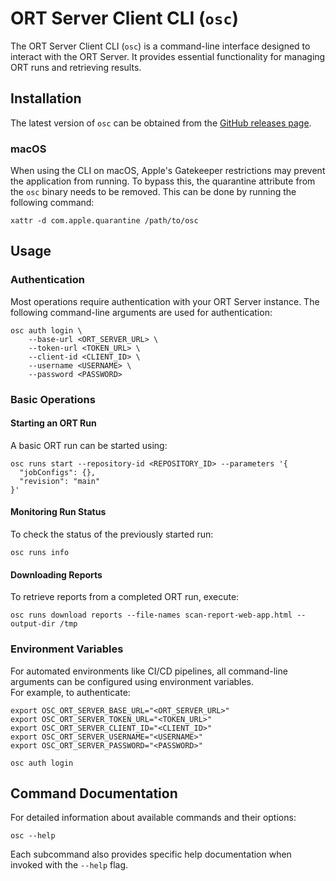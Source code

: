 # ORT Server Client CLI (`osc`)

The ORT Server Client CLI (`osc`) is a command-line interface designed to interact with the ORT Server. It provides essential functionality for managing ORT runs and retrieving results.

## Installation

The latest version of `osc` can be obtained from the [GitHub releases page](https://github.com/eclipse-apoapsis/ort-server/releases/latest).

### macOS

When using the CLI on macOS, Apple's Gatekeeper restrictions may prevent the application from running.
To bypass this, the quarantine attribute from the `osc` binary needs to be removed.
This can be done by running the following command:

```shell
xattr -d com.apple.quarantine /path/to/osc
```

## Usage

### Authentication

Most operations require authentication with your ORT Server instance. The following command-line arguments are used for authentication:

```shell
osc auth login \
    --base-url <ORT_SERVER_URL> \
    --token-url <TOKEN_URL> \
    --client-id <CLIENT_ID> \
    --username <USERNAME> \
    --password <PASSWORD>
```

### Basic Operations

#### Starting an ORT Run

A basic ORT run can be started using:

```shell
osc runs start --repository-id <REPOSITORY_ID> --parameters '{
  "jobConfigs": {},
  "revision": "main"
}'
```

#### Monitoring Run Status

To check the status of the previously started run:

```shell
osc runs info
```

#### Downloading Reports

To retrieve reports from a completed ORT run, execute:

```shell
osc runs download reports --file-names scan-report-web-app.html --output-dir /tmp
```

### Environment Variables

For automated environments like CI/CD pipelines, all command-line arguments can be configured using environment variables.  
For example, to authenticate:

```shell
export OSC_ORT_SERVER_BASE_URL="<ORT_SERVER_URL>"
export OSC_ORT_SERVER_TOKEN_URL="<TOKEN_URL>"
export OSC_ORT_SERVER_CLIENT_ID="<CLIENT_ID>"
export OSC_ORT_SERVER_USERNAME="<USERNAME>"
export OSC_ORT_SERVER_PASSWORD="<PASSWORD>"

osc auth login
```

## Command Documentation

For detailed information about available commands and their options:

```shell
osc --help
```

Each subcommand also provides specific help documentation when invoked with the `--help` flag.

